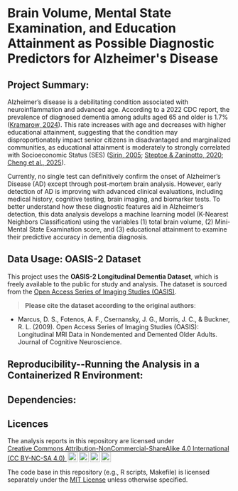 # Brain Volume, Mental State Examination, and Education Attainment as Possible Diagnostic Predictors for Alzheimer's Disease

## Project Summary:

Alzheimer’s disease is a debilitating condition associated with neuroinflammation and advanced age. According to a 2022 CDC report, the prevalence of diagnosed dementia among adults aged 65 and older is 1.7% ([Kramarow, 2024](https://pubmed.ncbi.nlm.nih.gov/38912900/)). This rate increases with age and decreases with higher educational attainment, suggesting that the condition may disproportionately impact senior citizens in disadvantaged and marginalized communities, as educational attainment is moderately to strongly correlated with Socioeconomic Status (SES) ([Sirin, 2005](https://journals.sagepub.com/doi/10.3102/00346543075003417); [Steptoe & Zaninotto, 2020](https://www.pnas.org/doi/10.1073/pnas.1915741117); [Cheng et al., 2025](https://www.sciencedirect.com/science/article/pii/S1569490925000140?via%3Dihub)).  

Currently, no single test can definitively confirm the onset of Alzheimer’s Disease (AD) except through post-mortem brain analysis. However, early detection of AD is improving with advanced clinical evaluations, including medical history, cognitive testing, brain imaging, and biomarker tests. To better understand how these diagnostic features aid in Alzheimer’s detection, this data analysis develops a machine learning model (K-Nearest Neighbors Classification) using the variables (1) total brain volume, (2) Mini-Mental State Examination score, and (3) educational attainment to examine their predictive accuracy in dementia diagnosis. 

## Data Usage: **OASIS-2 Dataset**
This project uses the **OASIS-2 Longitudinal Dementia Dataset**, which is freely available to the public for study and analysis.
The dataset is sourced from the [Open Access Series of Imaging Studies (OASIS)](http://www.oasis-brains.org/). 

> **Please cite the dataset according to the original authors**:

- Marcus, D. S., Fotenos, A. F., Csernansky, J. G., Morris, J. C., & Buckner, R. L. (2009). Open Access Series of Imaging Studies (OASIS): Longitudinal MRI Data in Nondemented and Demented Older Adults. Journal of Cognitive Neuroscience.

## Reproducibility--Running the Analysis in a Containerized R Environment:

## Dependencies:

## Licences

<p xmlns:cc="http://creativecommons.org/ns#" >The analysis reports in this repository are licensed under <a href="https://creativecommons.org/licenses/by-nc-sa/4.0/?ref=chooser-v1" target="_blank" rel="license noopener noreferrer" style="display:inline-block;">Creative Commons Attribution-NonCommercial-ShareAlike 4.0 International (CC BY-NC-SA 4.0)    <img style="height:22px!important;margin-left:3px;vertical-align:text-bottom;" src="https://mirrors.creativecommons.org/presskit/icons/cc.svg?ref=chooser-v1" alt=""><img style="height:22px!important;margin-left:3px;vertical-align:text-bottom;" src="https://mirrors.creativecommons.org/presskit/icons/by.svg?ref=chooser-v1" alt=""><img style="height:22px!important;margin-left:3px;vertical-align:text-bottom;" src="https://mirrors.creativecommons.org/presskit/icons/nc.svg?ref=chooser-v1" alt=""><img style="height:22px!important;margin-left:3px;vertical-align:text-bottom;" src="https://mirrors.creativecommons.org/presskit/icons/sa.svg?ref=chooser-v1" alt=""></a></p>

The code base in this repository (e.g., R scripts, Makefile) is licensed separately under the [MIT License](https://github.com/yvinc/AlzheimerKNN-Diag/blob/main/LICENSE-MIT.md) unless otherwise specified.
